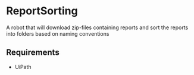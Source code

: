 # ReportSorting
 A robot that will download zip-files containing reports and sort the reports into folders based on naming conventions

## Requirements

* UiPath
